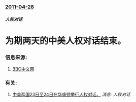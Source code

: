 ### [2011-04-28](/news/2011/04/28/index.md)

##### 人权对话
#  为期两天的中美人权对话结束。




### 信息来源:

1. [BBC中文网](http://www.bbc.co.uk/zhongwen/simp/china/2011/04/110428_us_china_dialogue_end.shtml?)

### 有关:

1. [ 中美两国23日至24日在华盛顿举行人权对话。](/news/2012/07/24/中美两国23日至24日在华盛顿举行人权对话.md) _消息: 人权对话_
